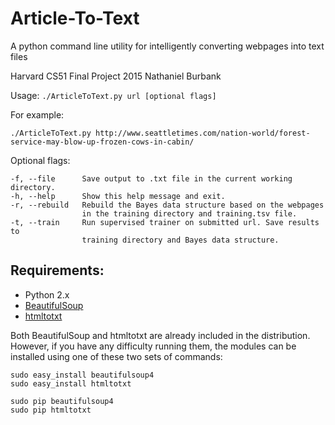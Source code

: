 # Article-To-Text
A python command line utility for intelligently converting webpages into text files

Harvard CS51 Final Project 2015
Nathaniel Burbank

Usage: `./ArticleToText.py url [optional flags]`

For example:

	./ArticleToText.py http://www.seattletimes.com/nation-world/forest-service-may-blow-up-frozen-cows-in-cabin/

Optional flags:

	-f, --file 		Save output to .txt file in the current working directory.
	-h, --help 		Show this help message and exit.
	-r, --rebuild 	Rebuild the Bayes data structure based on the webpages
  					in the training directory and training.tsv file.
	-t, --train 	Run supervised trainer on submitted url. Save results to
  					training directory and Bayes data structure.

## Requirements:

- Python 2.x
- [BeautifulSoup](http://www.crummy.com/software/BeautifulSoup/#Download)
- [htmltotxt](https://github.com/aaronsw/html2text)

Both BeautifulSoup and htmltotxt are already included in the distribution.
However, if you have any difficulty running them, the modules can be installed
using one of these two sets of commands:

	sudo easy_install beautifulsoup4
	sudo easy_install htmltotxt

	sudo pip beautifulsoup4
	sudo pip htmltotxt




